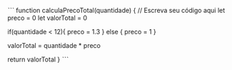ˋˋˋ
function calculaPrecoTotal(quantidade) {
  // Escreva seu código aqui
  let preco = 0
  let valorTotal = 0
  
  if(quantidade < 12){
    preco = 1.3
  } else {
    preco = 1
  }
  
  valorTotal = quantidade * preco
  
  return valorTotal
}
ˋˋˋ